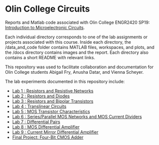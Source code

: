 # Olin College Circuits
Reports and Matlab code associated with Olin College ENGR2420 SP19: [Introduction to Microelectronic Circuits](http://madvlsi.olin.edu/circuits/).

Each individual directory corresponds to one of the lab assignments or projects associated with this course. Inside each directory, the /data_and_code folder contains MATLAB files, workspaces, and plots, and the /docs directory contains images and the report. Each directory also contains a short README with relevant links.

This repository was used to facilitate collaboration and documentation for Olin College students Abigail Fry, Anusha Datar, and Vienna Scheyer.

The lab experiments documented in this repository include: 
- [Lab 1 : Resistors and Resistive Networks](https://anushadatar.github.io/olin-circuits-sp19/Lab_1_Resistive_Networks/)
- [Lab 2 : Resistors and Diodes](https://anushadatar.github.io/olin-circuits-sp19/Lab_2_Resistors_and_Diodes/)
- [Lab 3 : Resistors and Bipolar Transistors](https://anushadatar.github.io/olin-circuits-sp19/Lab_3_Resistors_and_Bipolar_Transistors/)
- [Lab 4 : Translinear Circuits](https://anushadatar.github.io/olin-circuits-sp19/Lab_4_Translinear_Circuits/)
- [Lab 5 : MOS Transistor Characteristics](https://anushadatar.github.io/olin-circuits-sp19/Lab_5_MOS_Transistor_Characteristics/)
- [Lab 6 : Series/Parallel MOS Networks and MOS Current Dividers](https://anushadatar.github.io/olin-circuits-sp19/Lab_6_MOS_Networks_Current_Dividers)
- [Lab 7 : Differential Pairs](https://anushadatar.github.io/olin-circuits-sp19/Lab_7_Differential_Pairs)
- [Lab 8 : MOS Differential Amplifier](https://anushadatar.github.io/olin-circuits-sp19/Lab_8_MOS_Differential_Amplifier)
- [Lab 9 : Current Mirror Differential Amplifier](https://anushadatar.github.io/olin-circuits-sp19/Lab_9_Current_Mirror_Differential_Amplifier)
- [Final Project: Four-Bit CMOS Adder](https://anushadatar.github.io/olin-circuits-sp19/Final_Project_CMOS_Adder)